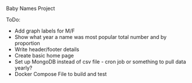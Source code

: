 Baby Names Project

ToDo:
* Add graph labels for M/F
* Show what year a name was most popular total number and by proportion
* Write header/footer details
* Create basic home page
* Set up MongoDB instead of csv file - cron job or something to pull data yearly?
* Docker Compose File to build and test